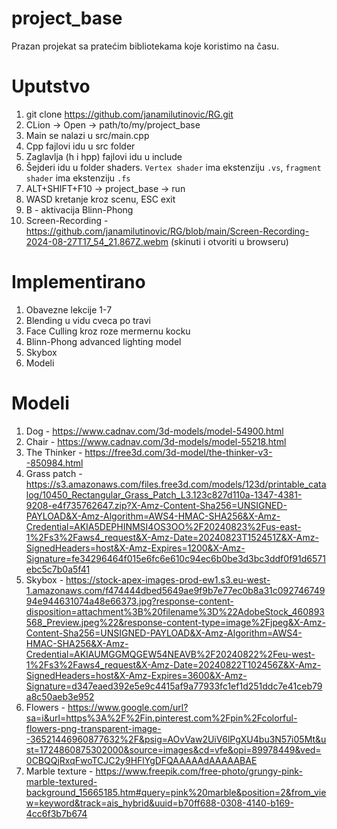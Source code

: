# project_base
Prazan projekat sa pratećim bibliotekama koje koristimo na času. 

# Uputstvo
1. git clone https://github.com/janamilutinovic/RG.git
2. CLion -> Open -> path/to/my/project_base
3. Main se nalazi u src/main.cpp
4. Cpp fajlovi idu u src folder
5. Zaglavlja (h i hpp) fajlovi idu u include
6. Šejderi idu u folder shaders. `Vertex shader` ima ekstenziju `.vs`, `fragment shader` ima ekstenziju `.fs`
7. ALT+SHIFT+F10 -> project_base -> run
8. WASD kretanje kroz scenu, ESC exit
9. B - aktivacija Blinn-Phong
10. Screen-Recording - https://github.com/janamilutinovic/RG/blob/main/Screen-Recording-2024-08-27T17_54_21.867Z.webm (skinuti i otvoriti u browseru)


# Implementirano
1. Obavezne lekcije 1-7
2. Blending u vidu cveca po travi
3. Face Culling kroz roze mermernu kocku
4. Blinn-Phong advanced lighting model
5. Skybox
6. Modeli
    

# Modeli
1. Dog - https://www.cadnav.com/3d-models/model-54900.html
2. Chair - https://www.cadnav.com/3d-models/model-55218.html
3. The Thinker - https://free3d.com/3d-model/the-thinker-v3--850984.html
4. Grass patch - https://s3.amazonaws.com/files.free3d.com/models/123d/printable_catalog/10450_Rectangular_Grass_Patch_L3.123c827d110a-1347-4381-9208-e4f735762647.zip?X-Amz-Content-Sha256=UNSIGNED-PAYLOAD&X-Amz-Algorithm=AWS4-HMAC-SHA256&X-Amz-Credential=AKIA5DEPHINMSI4OS3OO%2F20240823%2Fus-east-1%2Fs3%2Faws4_request&X-Amz-Date=20240823T152451Z&X-Amz-SignedHeaders=host&X-Amz-Expires=1200&X-Amz-Signature=fe34296464f015e6fc6e610c94ec6b0be3d3bc3ddf0f91d6571ebc5c7b0a5f41
5. Skybox - https://stock-apex-images-prod-ew1.s3.eu-west-1.amazonaws.com/f474444dbed5649ae9f9b7e77ec0b8a31c09274674994e944631074a48e66373.jpg?response-content-disposition=attachment%3B%20filename%3D%22AdobeStock_460893568_Preview.jpeg%22&response-content-type=image%2Fjpeg&X-Amz-Content-Sha256=UNSIGNED-PAYLOAD&X-Amz-Algorithm=AWS4-HMAC-SHA256&X-Amz-Credential=AKIAUMGGMQGEW54NEAVB%2F20240822%2Feu-west-1%2Fs3%2Faws4_request&X-Amz-Date=20240822T102456Z&X-Amz-SignedHeaders=host&X-Amz-Expires=3600&X-Amz-Signature=d347eaed392e5e9c4415af9a77933fc1ef1d251ddc7e41ceb79a8c50aeb3e952
6. Flowers - https://www.google.com/url?sa=i&url=https%3A%2F%2Fin.pinterest.com%2Fpin%2Fcolorful-flowers-png-transparent-image--36521446960877632%2F&psig=AOvVaw2UiV6lPgXU4bu3N57i05Mt&ust=1724860875302000&source=images&cd=vfe&opi=89978449&ved=0CBQQjRxqFwoTCJC2y9HFlYgDFQAAAAAdAAAAABAE
7. Marble texture - https://www.freepik.com/free-photo/grungy-pink-marble-textured-background_15665185.htm#query=pink%20marble&position=2&from_view=keyword&track=ais_hybrid&uuid=b70ff688-0308-4140-b169-4cc6f3b7b674

